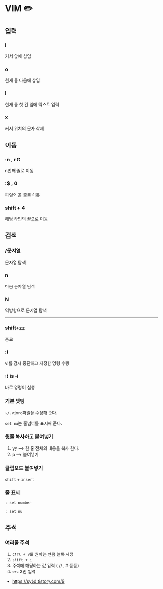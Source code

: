 # VIM :pencil2:

## 입력

### i

커서 앞에 삽입

### o

현재 줄 다음에 삽입

### I

현재 줄 첫 칸 앞에 텍스트 입력

### x

커서 위치의 문자 삭제



## 이동

### :n , nG

n번째 줄로 이동

### :$ , G

파일의 끝 줄로 이동



### shift + 4

해당 라인의 끝으로 이동



## 검색

### /문자열

문자열 탐색

### n

다음 문자열 탐색

### N

역방향으로 문자열 탐색



---

### shift+zz

종료

### :!

vi를 잠시 중단하고 지정한 명령 수행 

### :! ls -l

바로 명령어 실행



### 기본 셋팅

`~/.vimrc`파일을 수정해 준다.

`set nu`는 줄넘버를 표시해 준다.



### 윗줄 복사하고 붙여넣기

1. yy --> 한 줄 전체의 내용을 복사 한다.
2. p   --> 붙여넣기

### 클립보드 붙여넣기

`shift` + `insert`





### 줄 표시

`: set number`

`: set nu`





## 주석

### 여러줄 주석

1. `ctrl + v`로 원하는 만큼 블록 지정
2. `shift + i `
3. 주석에 해당하는 값 입력 ( // , # 등등)
4. `esc` 2번 입력

- <https://sybd.tistory.com/9>